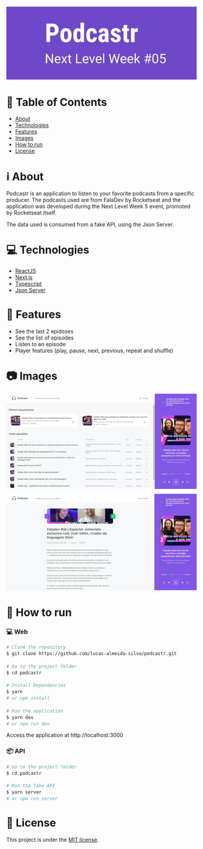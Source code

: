 <p align="center">
   <img src=".github/logo-podcastr.jpg" alt="Podcastr" />
</p>

# :page_with_curl: Table of Contents

* [About](#information_source-about)
* [Technologies](#computer-technologies)
* [Features](#rocket-features)
* [Images](#camera-images)
* [How to run](#seedling-how-to-run)
* [License](#pencil-license)

# :information_source: About

Podcastr is an application to listen to your favorite podcasts from a specific producer. 
The podcasts used are from FalaDev by Rocketseat and the application was developed 
during the Next Level Week 5 event, promoted by Rocketseat itself.

The data used is consumed from a fake API, using the Json Server.

# :computer: Technologies

- [ReactJS](https://pt-br.reactjs.org/)
- [Next.js](https://nextjs.org/)
- [Typescript](https://www.typescriptlang.org/)
- [Json Server](https://github.com/typicode/json-server)

# :rocket: Features

- See the last 2 epidoses
- See the list of episodes
- Listen to an episode
- Player features (play, pause, next, previous, repeat and shuffle)

# :camera: Images

<p float="left" align="center">
  <img src=".github/podcastr-homepage.jpg" alt="Podcastr - Home" />
  <img src=".github/podcastr-episode.jpg" alt="Podcastr - Episode" style="margin-top: 10px" />
</p>

# :seedling: How to run

### :computer: Web

```bash
# Clone the repository
$ git clone https://github.com/lucas-almeida-silva/podcastr.git

# Go to the project folder
$ cd podcastr

# Install Dependencies
$ yarn
# or npm install

# Run the application
$ yarn dev
# or npm run dev
```
Access the application at http://localhost:3000

### 📦 API

```bash
# Go to the project folder
$ cd podcastr

# Run the fake API
$ yarn server
# or npm run server
```
# :pencil: License

This project is under the [MIT license](LICENSE).
